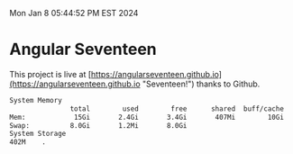 Mon Jan  8 05:44:52 PM EST 2024

# Angular Seventeen


This project is live at [https://angularseventeen.github.io](https://angularseventeen.github.io "Seventeen!") thanks to Github.

```bash
System Memory
               total        used        free      shared  buff/cache   available
Mem:            15Gi       2.4Gi       3.4Gi       407Mi        10Gi        12Gi
Swap:          8.0Gi       1.2Mi       8.0Gi
System Storage
402M	.
```
```bash
